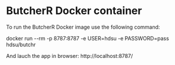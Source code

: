 # ButcherR Docker container

To run the ButcherR Docker image use the following command:  

docker run --rm -p 8787:8787 -e USER=hdsu -e PASSWORD=pass hdsu/butchr

And lauch the app in browser:
http://localhost:8787/


